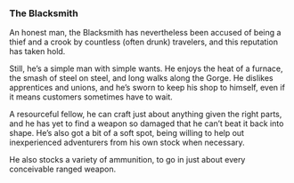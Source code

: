 ### The Blacksmith
An honest man, the Blacksmith has nevertheless been accused of being a thief and a crook by countless (often drunk)
  travelers, and this reputation has taken hold.

Still, he’s a simple man with simple wants. He enjoys the heat of a furnace, the smash of steel on steel, and long
  walks along the Gorge. He dislikes apprentices and unions, and he’s sworn to keep his shop to himself, even if it
  means customers sometimes have to wait.

A resourceful fellow, he can craft just about anything given the right parts, and he has yet to find a weapon so
  damaged that he can’t beat it back into shape. He’s also got a bit of a soft spot, being willing to help out
  inexperienced adventurers from his own stock when necessary.

He also stocks a variety of ammunition, to go in just about every conceivable ranged weapon.


